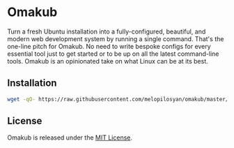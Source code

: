 # Omakub

Turn a fresh Ubuntu installation into a fully-configured, beautiful, and modern web development system by running a single command. That's the one-line pitch for Omakub. No need to write bespoke configs for every essential tool just to get started or to be up on all the latest command-line tools. Omakub is an opinionated take on what Linux can be at its best.

## Installation

```bash
wget -qO- https://raw.githubusercontent.com/melopilosyan/omakub/master/install.sh | bash
```

## License

Omakub is released under the [MIT License](https://opensource.org/licenses/MIT).
